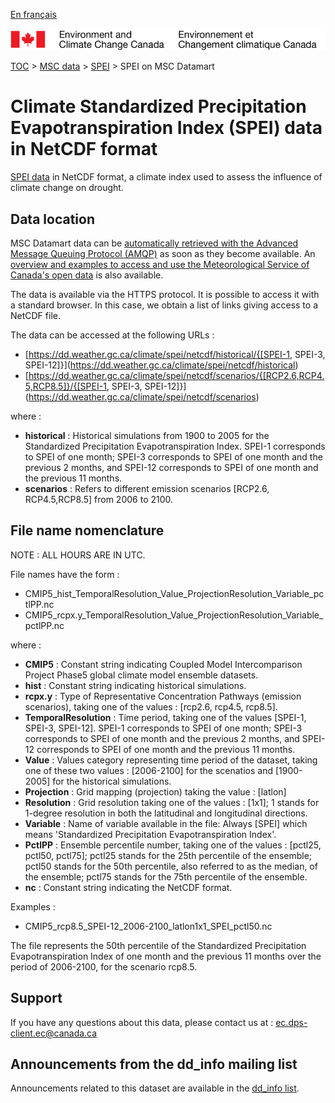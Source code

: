 [En français](readme_spei-datamart_fr.md)

![ECCC logo](../../img_eccc-logo.png)

[TOC](../../readme_en.md) > [MSC data](../readme_en.md) > [SPEI](readme_spei_en.md) > SPEI on MSC Datamart

# Climate Standardized Precipitation Evapotranspiration Index (SPEI) data in NetCDF format

[SPEI data](readme_spei_en.md) in NetCDF format, a climate index used to assess the influence of climate change on drought.

## Data location

MSC Datamart data can be [automatically retrieved with the Advanced Message Queuing Protocol (AMQP)](../../msc-datamart/amqp_en.md) as soon as they become available. An [overview and examples to access and use the Meteorological Service of Canada's open data](../../usage/readme_en.md) is also available.

The data is available via the HTTPS protocol. It is possible to access it with a standard browser. In this case, we obtain a list of links giving access to a NetCDF file.

The data can be accessed at the following URLs :

* [https://dd.weather.gc.ca/climate/spei/netcdf/historical/{[SPEI-1, SPEI-3, SPEI-12]}](https://dd.weather.gc.ca/climate/spei/netcdf/historical)
* [https://dd.weather.gc.ca/climate/spei/netcdf/scenarios/{[RCP2.6,RCP4.5,RCP8.5]}/{[SPEI-1, SPEI-3, SPEI-12]}](https://dd.weather.gc.ca/climate/spei/netcdf/scenarios)

where :

* __historical__ : Historical simulations from 1900 to 2005 for the Standardized Precipitation Evapotranspiration Index. SPEI-1 corresponds to SPEI of one month; SPEI-3 corresponds to SPEI of one month and the previous 2 months, and SPEI-12 corresponds to SPEI of one month and the previous 11 months.   
* __scenarios__ : Refers to different emission scenarios [RCP2.6, RCP4.5,RCP8.5] from 2006 to 2100. 

## File name nomenclature 

NOTE : ALL HOURS ARE IN UTC.

File names have the form :

* CMIP5_hist_TemporalResolution_Value_ProjectionResolution_Variable_pctlPP.nc
* CMIP5_rcpx.y_TemporalResolution_Value_ProjectionResolution_Variable_pctlPP.nc

where :

* __CMIP5__ : Constant string indicating Coupled Model Intercomparison Project Phase5 global climate model ensemble datasets.
* __hist__ : Constant string indicating historical simulations.
* __rcpx.y__ : Type of Representative Concentration Pathways (emission scenarios), taking one of the values : [rcp2.6, rcp4.5, rcp8.5].
* __TemporalResolution__ : Time period, taking one of the values [SPEI-1, SPEI-3, SPEI-12]. SPEI-1 corresponds to SPEI of one month; SPEI-3 corresponds to SPEI of one month and the previous 2 months, and SPEI-12 corresponds to SPEI of one month and the previous 11 months. 
* __Value__ : Values category representing time period of the dataset, taking one of these two values : [2006-2100] for the scenatios and [1900-2005] for the historical simulations.
* __Projection__ : Grid mapping (projection) taking the value : [latlon]
* __Resolution__ : Grid resolution taking one of the values : [1x1]; 1 stands for 1-degree resolution in both the latitudinal and longitudinal directions.
* __Variable__ : Name of variable available in the file: Always [SPEI] which means 'Standardized Precipitation Evapotranspiration Index'.
* __PctlPP__ : Ensemble percentile number, taking one of the values : [pctl25, pctl50, pctl75]; pctl25 stands for the 25th percentile of the ensemble; pctl50 stands for the 50th percentile, also referred to as the median, of the ensemble; pctl75 stands for the 75th percentile of the ensemble.
* __nc__ : Constant string indicating the NetCDF format.

Examples :

* CMIP5_rcp8.5_SPEI-12_2006-2100_latlon1x1_SPEI_pctl50.nc

The file represents the 50th percentile of the Standardized Precipitation Evapotranspiration Index of one month and the previous 11 months over the period of 2006-2100, for the scenario rcp8.5.

## Support

If you have any questions about this data, please contact us at : [ec.dps-client.ec@canada.ca](mailto:ec.dps-client.ec@canada.ca)

## Announcements from the dd_info mailing list 

Announcements related to this dataset are available in the [dd_info list](https://lists.ec.gc.ca/cgi-bin/mailman/listinfo/dd_info).

